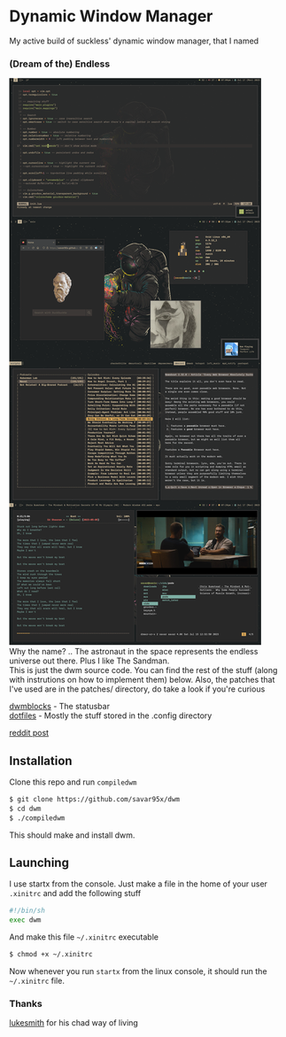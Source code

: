 # Dynamic Window Manager
My active build of suckless' dynamic window manager, that I named  
### (Dream of the) Endless
![preview](.assets/endless.png)  
Why the name? .. The astronaut in the space represents the endless universe out there. Plus I like The Sandman.  
This is just the dwm source code. You can find the rest of the stuff (along with instrutions on how to implement them) below. Also, the patches that I've used are in the patches/ directory, do take a look if you're curious  

[dwmblocks](https://github.com/savar95x/dwmblocks) - The statusbar  
[dotfiles](https://github.com/savar95x/dotfiles) - Mostly the stuff stored in the .config directory  

[reddit post](https://www.reddit.com/r/unixporn/comments/15sh6yw/dwm_dream_of_the_endless/)  
## Installation
Clone this repo and run `compiledwm`
```bash
$ git clone https://github.com/savar95x/dwm
$ cd dwm
$ ./compiledwm
```  
This should make and install dwm.  

## Launching
I use startx from the console. Just make a file in the home of your user `.xinitrc` and add the following stuff
```bash
#!/bin/sh
exec dwm
```  
And make this file `~/.xinitrc` executable  
```bash
$ chmod +x ~/.xinitrc
```  
Now whenever you run `startx` from the linux console, it should run the `~/.xinitrc` file.  

### Thanks
[lukesmith](https://lukesmith.xyz) for his chad way of living

